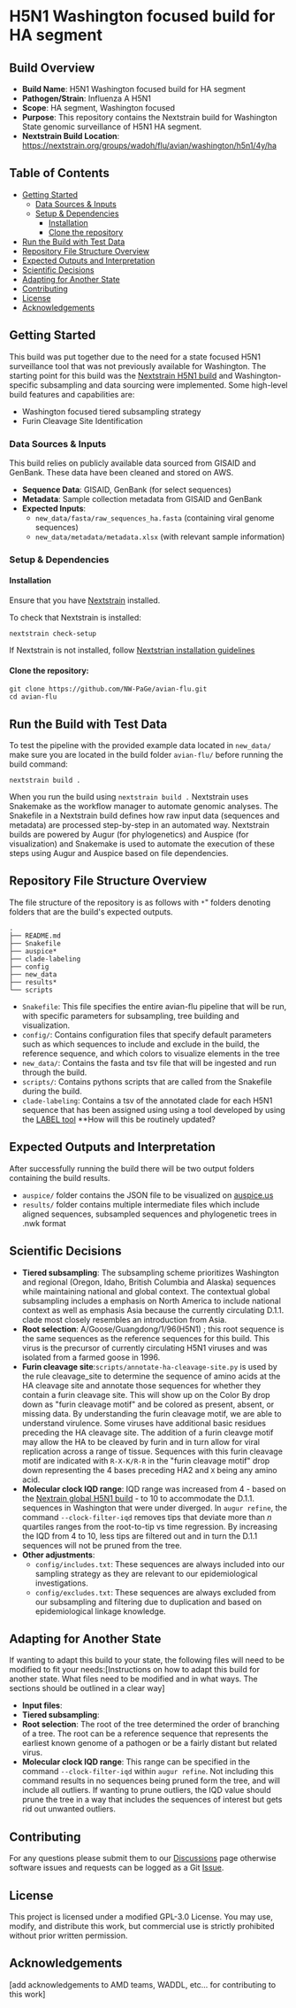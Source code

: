 # H5N1 Washington focused build for HA segment

## Build Overview
- **Build Name**: H5N1 Washington focused build for HA segment
- **Pathogen/Strain**: Influenza A H5N1
- **Scope**: HA segment, Washington focused
- **Purpose**: This repository contains the Nextstrain build for Washington State genomic surveillance of H5N1 HA segment.
- **Nextstrain Build Location**: https://nextstrain.org/groups/wadoh/flu/avian/washington/h5n1/4y/ha

## Table of Contents
- [Getting Started](#getting-started)
  - [Data Sources & Inputs](#data-sources--inputs)
  - [Setup & Dependencies](#setup--dependencies)
    - [Installation](#installation)
    - [Clone the repository](#clone-the-repository)
- [Run the Build with Test Data](#run-the-build-with-test-data)
- [Repository File Structure Overview](#repository-file-structure-overview)
- [Expected Outputs and Interpretation](#expected-outputs-and-interpretation)
- [Scientific Decisions](#scientific-decisions)
- [Adapting for Another State](#adapting-for-another-state)
- [Contributing](#contributing)
- [License](#license)
- [Acknowledgements](#acknowledgements)

## Getting Started
This build was put together due to the need for a state focused H5N1 surveillance tool that was not previously available for Washington. The starting point for this build was the [Nextstrain H5N1 build](https://github.com/nextstrain/avian-flu) and Washington-specific subsampling and data sourcing were implemented.
Some high-level build features and capabilities are:
- Washington focused tiered subsampling strategy
- Furin Cleavage Site Identification

### Data Sources & Inputs
This build relies on publicly available data sourced from GISAID and GenBank. These data have been cleaned and stored on AWS.

- **Sequence Data**: GISAID, GenBank (for select sequences)
- **Metadata**: Sample collection metadata from GISAID and GenBank
- **Expected Inputs**:
    - `new_data/fasta/raw_sequences_ha.fasta` (containing viral genome sequences)
    - `new_data/metadata/metadata.xlsx` (with relevant sample information)

### Setup & Dependencies
#### Installation
Ensure that you have [Nextstrain](https://docs.nextstrain.org/en/latest/install.html) installed.

To check that Nextstrain is installed:
```
nextstrain check-setup
```
If Nextstrain is not installed, follow [Nextstrian installation guidelines](https://docs.nextstrain.org/en/latest/install.html)

#### Clone the repository:

```
git clone https://github.com/NW-PaGe/avian-flu.git
cd avian-flu
```

## Run the Build with Test Data
To test the pipeline with the provided example data located in `new_data/` make sure you are located in the build folder `avian-flu/` before running the build command:

```
nextstrain build .
```

When you run the build using `nextstrain build .` Nextstrain uses Snakemake as the workflow manager to automate genomic analyses. The Snakefile in a Nextstrain build defines how raw input data (sequences and metadata) are processed step-by-step in an automated way. Nextstrain builds are powered by Augur (for phylogenetics) and Auspice (for visualization) and Snakemake is used to automate the execution of these steps using Augur and Auspice based on file dependencies.

## Repository File Structure Overview
The file structure of the repository is as follows with `*`" folders denoting folders that are the build's expected outputs.

```
.
├── README.md
├── Snakefile
├── auspice*
├── clade-labeling
├── config
├── new_data
├── results*
└── scripts
```

- `Snakefile`: This file specifies the entire avian-flu pipeline that will be run, with specific parameters for subsampling, tree building and visualization.
- `config/`: Contains configuration files that specify default parameters such as which sequences to include and exclude in the build, the reference sequence, and which colors to visualize elements in the tree
- `new_data/`: Contains the fasta and tsv file that will be ingested and run through the build.
- `scripts/`: Contains pythons scripts that are called from the Snakefile during the build.
- `clade-labeling`: Contains a tsv of the annotated clade for each H5N1 sequence that has been assigned using using a tool developed by using the [LABEL tool](https://wonder.cdc.gov/amd/flu/label/) **How will this be routinely updated?

## Expected Outputs and Interpretation
After successfully running the build there will be two output folders containing the build results.

- `auspice/` folder contains the JSON file to be visualized on [auspice.us](https://auspice.us/)
- `results/` folder contains multiple intermediate files which include aligned sequences, subsampled sequences and phylogenetic trees in .nwk format

## Scientific Decisions
- **Tiered subsampling**: The subsampling scheme prioritizes Washington and regional (Oregon, Idaho, British Columbia and Alaska) sequences while maintaining national and global context. The contextual global subsampling includes a emphasis on North America to include national context as well as emphasis Asia because the currently circulating D.1.1. clade most closely resembles an introduction from Asia.
- **Root selection**: A/Goose/Guangdong/1/96(H5N1) ; this root sequence is the same sequences as the reference sequences for this build. This virus is the precursor of currently circulating H5N1 viruses and was isolated from a farmed goose in 1996.
- **Furin cleavage site**:`scripts/annotate-ha-cleavage-site.py` is used by the rule cleavage_site to determine the sequence of amino acids at the HA cleavage site and annotate those sequences for whether they contain a furin cleavage site. This will show up on the Color By drop down as "furin cleavage motif" and be colored as present, absent, or missing data. By understanding the furin cleavage motif, we are able to understand virulence.  Some viruses have additional basic residues preceding the HA cleavage site.  The addition of a furin cleavge motif may allow the HA to be cleaved by furin and in turn allow for viral replication across a range of tissue.  Sequences with this furin cleavage motif are indicated with `R-X-K/R-R` in the "furin cleavage motif" drop down representing the 4 bases preceding HA2 and `X` being any amino acid.
- **Molecular clock IQD range**: IQD range was increased from 4 - based on the [Nextrain global H5N1 build](https://nextstrain.org/avian-flu/h5n1/ha/2y) - to 10 to accommodate the D.1.1. sequences in Washington that were under diverged.  In `augur refine`, the command `--clock-filter-iqd` removes tips that deviate more than *n* quartiles ranges from the root-to-tip vs time regression. By increasing the IQD from 4 to 10, less tips are filtered out and in turn the D.1.1 sequences will not be pruned from the tree.
- **Other adjustments**:
  - `config/includes.txt`: These sequences are always included into our sampling strategy as they are relevant to our epidemiological investigations.
  - `config/excludes.txt`: These sequences are always excluded from our subsampling and filtering due to duplication and based on epidemiological linkage knowledge.


## Adapting for Another State
 If wanting to adapt this build to your state, the following files will need to be modified to fit your needs:[Instructions on how to adapt this build for another state. What files need to be modified and in what ways. The sections should be outlined in a clear way]
 - **Input files**:
 - **Tiered subsampling**:
 - **Root selection**: The root of the tree determined the order of branching of a tree.  The root can be a reference sequence that represents the earliest known genome of a pathogen or be a fairly distant but related virus.
 - **Molecular clock IQD range**: This range can be specified in the command `--clock-filter-iqd` within `augur refine`. Not including this command results in no sequences being pruned form the tree, and will include all outliers.  If wanting to prune outliers, the IQD value should prune the tree in a way that includes the sequences of interest but gets rid out unwanted outliers.


## Contributing
For any questions please submit them to our [Discussions](https://github.com/NW-PaGe/avian-flu/discussions) page otherwise software issues and requests can be logged as a Git [Issue](https://github.com/NW-PaGe/avian-flu/issues).

## License
This project is licensed under a modified GPL-3.0 License.
You may use, modify, and distribute this work, but commercial use is strictly prohibited without prior written permission.

## Acknowledgements

[add acknowledgements to AMD teams, WADDL, etc... for contributing to this work]
